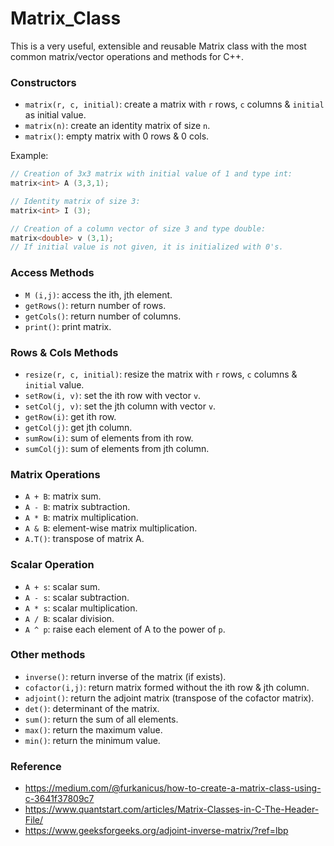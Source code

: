 # Matrix_Class
This is a very useful, extensible and reusable Matrix class with the most common matrix/vector operations and methods for C++.

### Constructors
* `matrix(r, c, initial)`: create a matrix with `r` rows, `c` columns & `initial` as initial value.
* `matrix(n)`: create an identity matrix of size `n`.
* `matrix()`: empty matrix with 0 rows & 0 cols.

Example:
```c++
// Creation of 3x3 matrix with initial value of 1 and type int:
matrix<int> A (3,3,1);

// Identity matrix of size 3:
matrix<int> I (3);

// Creation of a column vector of size 3 and type double:
matrix<double> v (3,1);
// If initial value is not given, it is initialized with 0's.
```

### Access Methods
* `M (i,j)`: access the ith, jth element.
* `getRows()`: return number of rows.
* `getCols()`: return number of columns.
* `print()`: print matrix.

### Rows & Cols Methods
* `resize(r, c, initial)`: resize the matrix with `r` rows, `c` columns & `initial` value.
* `setRow(i, v)`: set the ith row with vector `v`.
* `setCol(j, v)`: set the jth column with vector `v`.
* `getRow(i)`: get ith row.
* `getCol(j)`: get jth column.
* `sumRow(i)`: sum of elements from ith row.
* `sumCol(j)`: sum of elements from jth column.

### Matrix Operations
* `A + B`: matrix sum.
* `A - B`: matrix subtraction.
* `A * B`: matrix multiplication.
* `A & B`: element-wise matrix multiplication.
* `A.T()`: transpose of matrix A.

### Scalar Operation
* `A + s`: scalar sum.
* `A - s`: scalar subtraction.
* `A * s`: scalar multiplication.
* `A / B`: scalar division.
* `A ^ p`: raise each element of A to the power of `p`.

### Other methods
* `inverse()`: return inverse of the matrix (if exists).
* `cofactor(i,j)`: return matrix formed without the ith row & jth column.
* `adjoint()`: return the adjoint matrix (transpose of the cofactor matrix).
* `det()`: determinant of the matrix.
* `sum()`: return the sum of all elements.
* `max()`: return the maximum value.
* `min()`: return the minimum value.

### Reference
* https://medium.com/@furkanicus/how-to-create-a-matrix-class-using-c-3641f37809c7
* https://www.quantstart.com/articles/Matrix-Classes-in-C-The-Header-File/
* https://www.geeksforgeeks.org/adjoint-inverse-matrix/?ref=lbp

